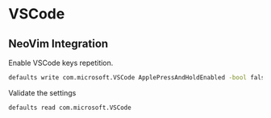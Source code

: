 # VSCode

## NeoVim Integration

Enable VSCode keys repetition.

```bash
defaults write com.microsoft.VSCode ApplePressAndHoldEnabled -bool false
```

Validate the settings

```bash
defaults read com.microsoft.VSCode
```
